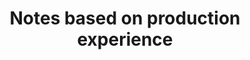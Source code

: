 ---
title: Notes based on production experience
layout: collection
permalink: /experiences/
collection: experiences
entries_layout: grid
classes: wide
toc: false
author_profile: false
sidebar:
  # nav: "experiences-toc"
---